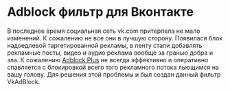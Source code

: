 # Adblock фильтр для Вконтакте
В последнее время социальная сеть vk.com притерпела не мало изменений. К сожалению не все они в лучшую сторону. Появилася блок надоедлевой таргетированной рекламы, в ленту стали добавлять рекламные посты, видео и аудио реклама вообще за гранью добра и зла.
К сожалению [Adblock Plus](https://adblockplus.org/ "Официальный сайт Adblock Plus") не всегда эффективно и оперативно спавляется с блокировкой всего того рекламного потока льющимся на вашу голову.
Для решения этой проблемы и был создан данный фильтр VkAdBlock.
